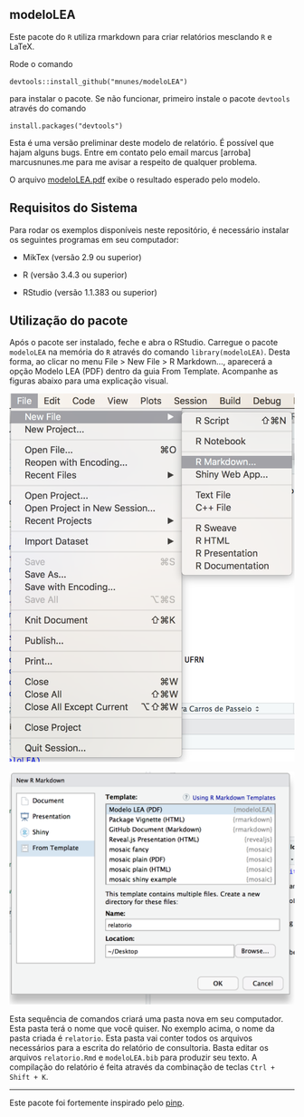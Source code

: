 ## modeloLEA

Este pacote do `R` utiliza rmarkdown para criar relatórios mesclando `R` e LaTeX.

Rode o comando

    devtools::install_github("mnunes/modeloLEA")

para instalar o pacote. Se não funcionar, primeiro instale o pacote `devtools` através do comando

    install.packages("devtools")

Esta é uma versão preliminar deste modelo de relatório. É possível que hajam alguns bugs. Entre em contato pelo email marcus [arroba] marcusnunes.me para me avisar a respeito de qualquer problema.

O arquivo [modeloLEA.pdf](https://github.com/mnunes/modeloLEA/blob/master/modeloLEA.pdf) exibe o resultado esperado pelo modelo.


## Requisitos do Sistema

Para rodar os exemplos disponíveis neste repositório, é necessário instalar os seguintes programas em seu computador:

- MikTex (versão 2.9 ou superior)

- R (versão 3.4.3 ou superior)

- RStudio (versão 1.1.383 ou superior)


## Utilização do pacote

Após o pacote ser instalado, feche e abra o RStudio. Carregue o pacote `modeloLEA` na memória do `R` através do comando `library(modeloLEA)`. Desta forma, ao clicar no menu File > New File > R Markdown..., aparecerá a opção Modelo LEA (PDF) dentro da guia From Template. Acompanhe as figuras abaixo para uma explicação visual.

![alt text](fig03.png "Como criar um novo relatório - Figura 1")

![alt text](fig02.png "Como criar um novo relatório - Figura 2")

Esta sequência de comandos criará uma pasta nova em seu computador. Esta pasta terá o nome que você quiser. No exemplo acima, o nome da pasta criada é `relatorio`. Esta pasta vai conter todos os arquivos necessários para a escrita do relatório de consultoria. Basta editar os arquivos `relatorio.Rmd` e `modeloLEA.bib` para produzir seu texto. A compilação do relatório é feita através da combinação de teclas `Ctrl + Shift + K`.



<hr>

Este pacote foi fortemente inspirado pelo [pinp](https://github.com/eddelbuettel/pinp). 